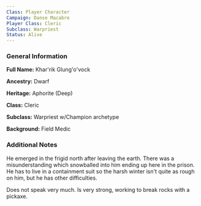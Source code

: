 ```yaml
---
Class: Player Character
Campaign: Danse Macabre
Player Class: Cleric
Subclass: Warpriest
Status: Alive
---
```

### General Information
**Full Name:** Khar'rik Glung'o'vock

**Ancestry:** Dwarf

**Heritage:** Aphorite (Deep)

**Class:** Cleric

**Subclass:** Warpriest w/Champion archetype

**Background:** Field Medic

### Additional Notes
He emerged in the frigid north after leaving the earth. There was a misunderstanding which snowballed into him ending up here in the prison. He has to live in a containment suit so the harsh winter isn't quite as rough on him, but he has other difficulties.

Does not speak very much. Is very strong, working to break rocks with a pickaxe.